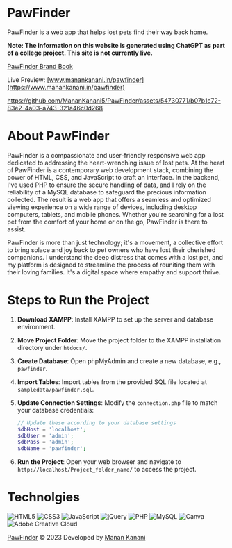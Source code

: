 # PawFinder
PawFinder is a web app that helps lost pets find their way back home.

**Note: The information on this website is generated using ChatGPT as part of a college project. This site is not currently live.**

[PawFinder Brand Book](https://github.com/MananKanani5/PawFinder/blob/main/PawFinder%20BrandBook.pdf)

Live Preview:
[www.manankanani.in/pawfinder](https://www.manankanani.in/pawfinder)

https://github.com/MananKanani5/PawFinder/assets/54730771/b07b1c72-83e2-4a03-a743-321a46c0d268

# About PawFinder 

PawFinder is a compassionate and user-friendly responsive web app dedicated to addressing the heart-wrenching issue of lost pets. At the heart of PawFinder is a contemporary web development stack, combining the power of HTML, CSS, and JavaScript to craft an interface. In the backend, I've used PHP to ensure the secure handling of data, and I rely on the reliability of a MySQL database to safeguard the precious information collected. The result is a web app that offers a seamless and optimized viewing experience on a wide range of devices, including desktop computers, tablets, and mobile phones. Whether you're searching for a lost pet from the comfort of your home or on the go, PawFinder is there to assist.

PawFinder is more than just technology; it's a movement, a collective effort to bring solace and joy back to pet owners who have lost their cherished companions. I understand the deep distress that comes with a lost pet, and my platform is designed to streamline the process of reuniting them with their loving families. It's a digital space where empathy and support thrive.

# Steps to Run the Project

1. **Download XAMPP**: Install XAMPP to set up the server and database environment.

2. **Move Project Folder**: Move the project folder to the XAMPP installation directory under `htdocs/`.

3. **Create Database**: Open phpMyAdmin and create a new database, e.g., `pawfinder`.

4. **Import Tables**: Import tables from the provided SQL file located at `sampledata/pawfinder.sql`.

5. **Update Connection Settings**: Modify the `connection.php` file to match your database credentials:
    ```php
    // Update these according to your database settings
    $dbHost = 'localhost';
    $dbUser = 'admin';
    $dbPass = 'admin';
    $dbName = 'pawfinder';
    ```

6. **Run the Project**: Open your web browser and navigate to `http://localhost/Project_folder_name/` to access the project.

# Technolgies

![HTML5](https://img.shields.io/badge/html5-%23E34F26.svg?style=for-the-badge&logo=html5&logoColor=white) ![CSS3](https://img.shields.io/badge/css3-%231572B6.svg?style=for-the-badge&logo=css3&logoColor=white) ![JavaScript](https://img.shields.io/badge/javascript-%23323330.svg?style=for-the-badge&logo=javascript&logoColor=%23F7DF1E) ![jQuery](https://img.shields.io/badge/jquery-%230769AD.svg?style=for-the-badge&logo=jquery&logoColor=white)  ![PHP](https://img.shields.io/badge/php-%23777BB4.svg?style=for-the-badge&logo=php&logoColor=white) ![MySQL](https://img.shields.io/badge/mysql-%2300000f.svg?style=for-the-badge&logo=mysql&logoColor=white) ![Canva](https://img.shields.io/badge/Canva-%2300C4CC.svg?style=for-the-badge&logo=Canva&logoColor=white) ![Adobe Creative Cloud](https://img.shields.io/badge/Adobe%20Creative%20Cloud-DA1F26.svg?style=for-the-badge&logo=Adobe%20Creative%20Cloud&logoColor=white)


[PawFinder](https://www.manankanani.in/pawfinder/) © 2023 Developed by [Manan Kanani](https://github.com/MananKanani5)

